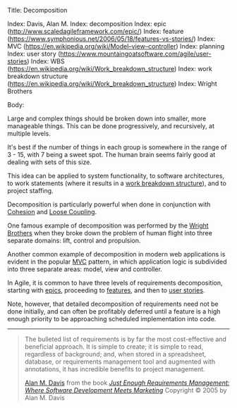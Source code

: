 Title: Decomposition

Index: Davis, Alan M.
Index: decomposition
Index: epic (http://www.scaledagileframework.com/epic/)
Index: feature (https://www.symphonious.net/2006/05/18/features-vs-stories/)
Index: MVC (https://en.wikipedia.org/wiki/Model–view–controller)
Index: planning
Index: user story (https://www.mountaingoatsoftware.com/agile/user-stories)
Index: WBS (https://en.wikipedia.org/wiki/Work_breakdown_structure)
Index: work breakdown structure (https://en.wikipedia.org/wiki/Work_breakdown_structure)
Index: Wright Brothers

Body:

Large and complex things should be broken down into smaller, more manageable things. This can be done progressively, and recursively, at multiple levels.

It's best if the number of things in each group is somewhere in the range of 3 - 15, with 7 being a sweet spot. The human brain seems fairly good at dealing with sets of this size.

This idea can be applied to system functionality, to software architectures, to work statements (where it results in a <a href="https://en.wikipedia.org/wiki/Work_breakdown_structure" target="ref">work breakdown structure</a>), and to project staffing.

Decomposition is particularly powerful when done in conjunction with [Cohesion][] and [Loose Coupling][loose].

One famous example of decomposition was performed by the <a href="http://www.nytimes.com/2003/12/09/news/earliest-days-takeoff-how-the-wright-brothers-did-what-no-one-else-could.html?pagewanted=all" target="ref">Wright Brothers</a> when they broke down the problem of human flight into three separate domains: lift, control and propulsion.

Another common example of decomposition in modern web applications is evident in the popular <a href="https://en.wikipedia.org/wiki/Model–view–controller" target="ref">MVC</a> pattern, in which application logic is subdivided into three separate areas: model, view and controller.

In Agile, it is common to have three levels of requirements decomposition, starting with <a href="http://www.scaledagileframework.com/epic/" target="ref">epics</a>, proceeding to <a href="https://www.symphonious.net/2006/05/18/features-vs-stories/" target="ref">features</a>, and then to <a href="https://www.mountaingoatsoftware.com/agile/user-stories" target="ref">user stories</a>.

Note, however, that detailed decomposition of requirements need not be done initially, and can often be profitably deferred until a feature is a high enough priority to be approaching scheduled implementation into code.

----

<blockquote>
<p>
The bulleted list of requirements is by far the most cost-effective and beneficial approach. It is simple to create; it is simple to read, regardless of background; and, when stored in a spreadsheet, database, or requirements management tool and augmented with annotations, it has incredible benefits to project management.</p>

<footer>
<a href="http://en.wikipedia.org/wiki/Alan_M._Davis" target="ref">Alan M. Davis</a> from the book <cite><a href="bibliography.html#davis-2005">Just Enough Requirements Management: Where Software Development Meets Marketing</a></cite> Copyright &copy; 2005 by Alan M. Davis
</footer>
</blockquote>

[cohesion]: cohesion.html
[loose]: loose-coupling.html

